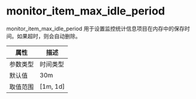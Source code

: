 # monitor_item_max_idle_period

monitor_item_max_idle_period 用于设置监控统计信息项目在内存中的保存时间。如果超时，则会自动删除。

|  属性    | 描述     |
|----------|---------|
| 参数类型 |   时间类型      |
| 默认值   | 30m     |
| 取值范围 | [1m, 1d]  |
